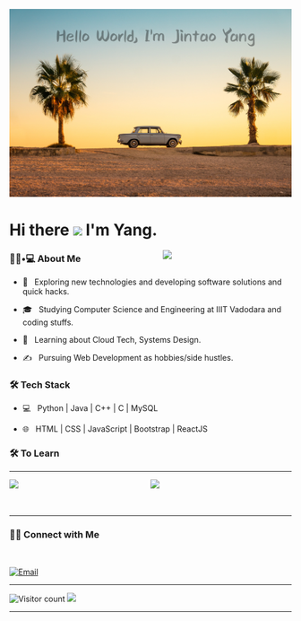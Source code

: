 ![Welcome!](https://github.com/JintaoYang18/JintaoYang18/blob/main/yang-github-page.jpg)

# Hi there <img src="https://c.tenor.com/nebZyl8oN7IAAAAi/wave-hello.gif" width="40px">  I'm Yang. 

<img align='right' src="https://media.giphy.com/media/13HBDT4QSTpveU/giphy.gif" width="230px">


<h3> 👨🏻•💻 About Me </h3>



- 🤔 &nbsp; Exploring new technologies and developing software solutions and quick hacks.

- 🎓 &nbsp; Studying Computer Science and Engineering at IIIT Vadodara and coding stuffs.

- 🌱 &nbsp; Learning about Cloud Tech, Systems Design.

- ✍️ &nbsp; Pursuing Web Development as hobbies/side hustles.



<h3>🛠 Tech Stack</h3>



- 💻 &nbsp; Python | Java | C++ | C | MySQL

- 🌐 &nbsp; HTML | CSS | JavaScript | Bootstrap | ReactJS

<!--

- 🛢 &nbsp; MySQL | MongoDB

- 🔧 &nbsp; Git | Markdown | Selenium | Tidyverse

- 🖥 &nbsp; Illustrator| Photoshop | InDesign

-->



<h3>🛠 To Learn</h3>

<!-- - 🔧 &nbsp; AWS | Docker🐳 | Firebase | flask -->

<hr>



<!-- <br/><br/>

[![Shivam's GitHub Stats](https://github-readme-stats.vercel.app/api?username=JintaoYang18&show_icons=true)](https://github.com/JintaoYang18)

<br/>

<br/>

![Top Langs](https://github-readme-stats.vercel.app/api/top-langs/?username=JintaoYang18&show_icons=true)

<br><br>
 -->
 
<p align="center">
<img align="left" src="https://github-readme-stats.vercel.app/api?username=JintaoYang18&show_icons=true" />

<img float="right" src="https://github-readme-stats.vercel.app/api/top-langs/?username=JintaoYang18&show_icons=true" />

</p>
<br>
<hr>



<h3> 🤝🏻 Connect with Me </h3>

<br>

<p align="center">

 <a href="mailto:colsonyang212@gmail.com"><img alt="Email" src="https://img.shields.io/badge/Email-colsonyang212@gmail.com-blue?style=flat-square&logo=gmail"></a>

</p>

<hr>

![Visitor count](https://visitor-badge.laobi.icu/badge?page_id=JintaoYang18.JintaoYang18)   <img src="https://media.giphy.com/media/dxn6fRlTIShoeBr69N/giphy.gif" width="30">





<hr>


